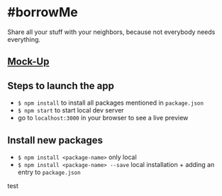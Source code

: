 # #borrowMe

Share all your stuff with your neighbors, because not everybody needs everything.

## [Mock-Up](https://www.figma.com/file/mebWNj30eT59pGZKGi4DEQ/Interaktionsdesign-borrowMe?node-id=0%3A1)


## Steps to launch the app

* `$ npm install` to install all packages mentioned in `package.json`
* `$ npm start` to start local dev server
* go to `localhost:3000` in your browser to see a live preview

## Install new packages

* `$ npm install <package-name>` only local
* `$ npm install <package-name> --save` local installation + adding an entry to `package.json`

test
